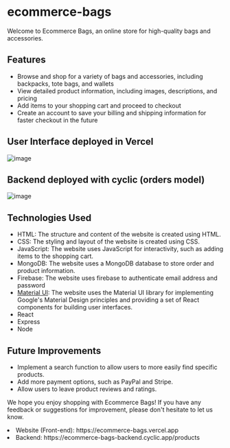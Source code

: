 # ecommerce-bags

Welcome to Ecommerce Bags, an online store for high-quality bags and accessories.

## Features

- Browse and shop for a variety of bags and accessories, including backpacks, tote bags, and wallets
- View detailed product information, including images, descriptions, and pricing
- Add items to your shopping cart and proceed to checkout
- Create an account to save your billing and shipping information for faster checkout in the future

## User Interface deployed in Vercel
![image](https://user-images.githubusercontent.com/103638962/210054742-bc2098f2-f708-4f6d-ac6c-f227d63c8b4b.png)

## Backend deployed with cyclic (orders model)
![image](https://user-images.githubusercontent.com/103638962/210055058-e89d9777-ce74-4e71-b90b-49f999bec0f6.png)

## Technologies Used

- HTML: The structure and content of the website is created using HTML.
- CSS: The styling and layout of the website is created using CSS.
- JavaScript: The website uses JavaScript for interactivity, such as adding items to the shopping cart.
- MongoDB: The website uses a MongoDB database to store order and product information.
- Firebase: The website uses firebase to authenticate email address and password
- [Material UI](https://material-ui.com/): The website uses the Material UI library for implementing Google's Material Design principles and providing a set of React components for building user interfaces.
- React
- Express
- Node

## Future Improvements

- Implement a search function to allow users to more easily find specific products.
- Add more payment options, such as PayPal and Stripe.
- Allow users to leave product reviews and ratings.

We hope you enjoy shopping with Ecommerce Bags! If you have any feedback or suggestions for improvement, please don't hesitate to let us know.

<li> Website (Front-end): https://ecommerce-bags.vercel.app
<li> Backend: https://ecommerce-bags-backend.cyclic.app/products
